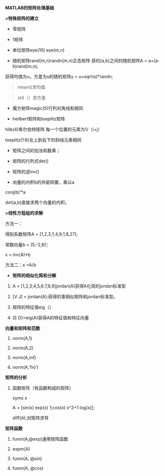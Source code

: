 **MATLAB的矩阵处理基础**

**\>特殊矩阵的建立**

-   零矩阵

-   1矩阵

-   单位矩阵eye(10) eye(m,n)

-   随机矩阵rand(m,n)randn(m,n)正态矩阵 获的(a,b)之间的随机矩阵A =
    a+(a-b)rand(m,n);

获得均值为u，方差为s的随机矩阵y = u+sqrt(s)\*randn;

>   mean()求均值

>   std（）求方差

-   魔方矩阵magic(5)行列对角线和相同

-   heilbert矩阵和toeplitz矩阵

hilb(4)希尔伯特矩阵 每一个位置的元素为1/（i+j）

toeplitz(1:6)左上到右下的斜线元素相同

-   矩阵之间的加法和数乘；

-   矩阵的行列式det()

-   矩阵的逆inv()

-   向量的内积b的共轭转置，乘以a

conj(b)’\*a

dot(a,b)直接求两个向量的内积。

**\>线性方程组的求解**

方法一：

得到系数矩阵A = [1,2,3;1,4,9;1,8,27];

常数向量b = [5,-2,6]’;

x = inv(A)\*b

方法二：x =A/b

-   **矩阵的相似化简和分解**

1.  A = [1,2,3;4,5,6;7,8,9]jordan(A)获得A化简的jordan标准型

2.  [V J] = jordan(A);获得的事相似矩阵和jordan标准型。

3.  矩阵的特征值eig（）

4.  [E D]=eig(A)获得A的特征值和特征向量

**向量和矩阵和范数**

1.  norm(A,1)

2.  norm(A,2)

3.  norm(A,inf)

4.  norm(A,’fro’)

**矩阵的分析**

1.  函数矩阵（有函数构成的矩阵）

    syms x

    A = [sin(x) exp(x) 1;cos(x) x\^2+1 log(x)];

    diff(A);对矩阵求导

**矩阵函数**

1.  funm(A,@exp)通用矩阵函数

2.  expm(A)

3.  funm(A, @sin)

4.  funm(A, @cos)
